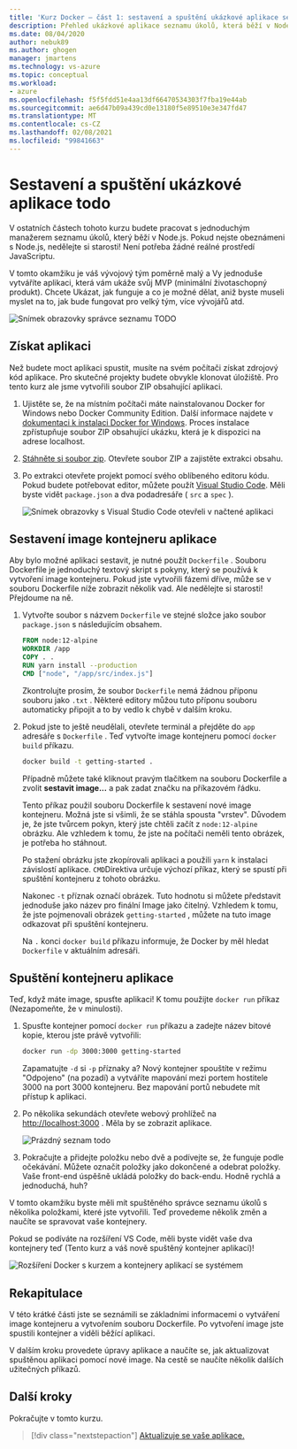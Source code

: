 ```yaml
---
title: 'Kurz Docker – část 1: sestavení a spuštění ukázkové aplikace seznamu úkolů'
description: Přehled ukázkové aplikace seznamu úkolů, která běží v Node.js.
ms.date: 08/04/2020
author: nebuk89
ms.author: ghogen
manager: jmartens
ms.technology: vs-azure
ms.topic: conceptual
ms.workload:
- azure
ms.openlocfilehash: f5f5fdd51e4aa13df66470534303f7fba19e44ab
ms.sourcegitcommit: ae6d47b09a439cd0e13180f5e89510e3e347fd47
ms.translationtype: MT
ms.contentlocale: cs-CZ
ms.lasthandoff: 02/08/2021
ms.locfileid: "99841663"
---
```

# <a name="build-and-run-the-todo-sample-app"></a>Sestavení a spuštění ukázkové aplikace todo

V ostatních částech tohoto kurzu budete pracovat s jednoduchým manažerem seznamu úkolů, který běží v Node.js. Pokud nejste obeznámeni s Node.js, nedělejte si starosti! Není potřeba žádné reálné prostředí JavaScriptu.

V tomto okamžiku je váš vývojový tým poměrně malý a Vy jednoduše vytváříte aplikaci, která vám ukáže svůj MVP (minimální životaschopný produkt). Chcete Ukázat, jak funguje a co je možné dělat, aniž byste museli myslet na to, jak bude fungovat pro velký tým, více vývojářů atd.

![Snímek obrazovky správce seznamu TODO](media/todo-list-sample.png)

## <a name="get-the-app"></a>Získat aplikaci

Než budete moct aplikaci spustit, musíte na svém počítači získat zdrojový kód aplikace. Pro skutečné projekty budete obvykle klonovat úložiště. Pro tento kurz ale jsme vytvořili soubor ZIP obsahující aplikaci.

1. Ujistěte se, že na místním počítači máte nainstalovanou Docker for Windows nebo Docker Community Edition. Další informace najdete v [dokumentaci k instalaci Docker for Windows](https://docs.docker.com/docker-for-windows/install/). Proces instalace zpřístupňuje soubor ZIP obsahující ukázku, která je k dispozici na adrese localhost.

1. [Stáhněte si soubor zip](http://localhost/assets/app.zip). Otevřete soubor ZIP a zajistěte extrakci obsahu.

1. Po extrakci otevřete projekt pomocí svého oblíbeného editoru kódu. Pokud budete potřebovat editor, můžete použít [Visual Studio Code](https://code.visualstudio.com/). Měli byste vidět `package.json` a dva podadresáře ( `src` a `spec` ).

    ![Snímek obrazovky s Visual Studio Code otevřeli v načtené aplikaci](media/ide-screenshot.png)

## <a name="building-the-apps-container-image"></a>Sestavení image kontejneru aplikace

Aby bylo možné aplikaci sestavit, je nutné použít `Dockerfile` . Souboru Dockerfile je jednoduchý textový skript s pokyny, který se používá k vytvoření image kontejneru. Pokud jste vytvořili fázemi dříve, může se v souboru Dockerfile níže zobrazit několik vad. Ale nedělejte si starosti! Přejdoume na ně.

1. Vytvořte soubor s názvem `Dockerfile` ve stejné složce jako soubor `package.json` s následujícím obsahem.

    ```dockerfile
    FROM node:12-alpine
    WORKDIR /app
    COPY . .
    RUN yarn install --production
    CMD ["node", "/app/src/index.js"]
    ```

    Zkontrolujte prosím, že soubor `Dockerfile` nemá žádnou příponu souboru jako `.txt` . Některé editory můžou tuto příponu souboru automaticky připojit a to by vedlo k chybě v dalším kroku.

1. Pokud jste to ještě neudělali, otevřete terminál a přejděte do `app` adresáře s `Dockerfile` . Teď vytvořte image kontejneru pomocí `docker build` příkazu.

    ```bash
    docker build -t getting-started .
    ```

    Případně můžete také kliknout pravým tlačítkem na souboru Dockerfile a zvolit **sestavit image...** a pak zadat značku na příkazovém řádku.

    Tento příkaz použil souboru Dockerfile k sestavení nové image kontejneru. Možná jste si všimli, že se stáhla spousta "vrstev". Důvodem je, že jste tvůrcem pokyn, který jste chtěli začít z `node:12-alpine` obrázku. Ale vzhledem k tomu, že jste na počítači neměli tento obrázek, je potřeba ho stáhnout.

    Po stažení obrázku jste zkopírovali aplikaci a použili `yarn` k instalaci závislostí aplikace. `CMD`Direktiva určuje výchozí příkaz, který se spustí při spuštění kontejneru z tohoto obrázku.

    Nakonec `-t` příznak označí obrázek. Tuto hodnotu si můžete představit jednoduše jako název pro finální Image jako čitelný. Vzhledem k tomu, že jste pojmenovali obrázek `getting-started` , můžete na tuto image odkazovat při spuštění kontejneru.

    Na `.` konci `docker build` příkazu informuje, že Docker by měl hledat `Dockerfile` v aktuálním adresáři.

## <a name="starting-an-app-container"></a>Spuštění kontejneru aplikace

Teď, když máte image, spusťte aplikaci! K tomu použijte `docker run` příkaz (Nezapomeňte, že v minulosti).

1. Spusťte kontejner pomocí `docker run` příkazu a zadejte název bitové kopie, kterou jste právě vytvořili:

    ```bash
    docker run -dp 3000:3000 getting-started
    ```

    Zapamatujte `-d` si `-p` příznaky a? Nový kontejner spouštíte v režimu "Odpojeno" (na pozadí) a vytváříte mapování mezi portem hostitele 3000 na port 3000 kontejneru. Bez mapování portů nebudete mít přístup k aplikaci.

1. Po několika sekundách otevřete webový prohlížeč na [http://localhost:3000](http://localhost:3000) .
    Měla by se zobrazit aplikace.

    ![Prázdný seznam todo](media/todo-list-empty.png)

1. Pokračujte a přidejte položku nebo dvě a podívejte se, že funguje podle očekávání. Můžete označit položky jako dokončené a odebrat položky. Vaše front-end úspěšně ukládá položky do back-endu. Hodně rychlá a jednoduchá, huh?

V tomto okamžiku byste měli mít spuštěného správce seznamu úkolů s několika položkami, které jste vytvořili. Teď provedeme několik změn a naučíte se spravovat vaše kontejnery.

Pokud se podíváte na rozšíření VS Code, měli byste vidět vaše dva kontejnery teď (Tento kurz a váš nově spuštěný kontejner aplikací)!

![Rozšíření Docker s kurzem a kontejnery aplikací se systémem](media/vs-two-containers.png)

## <a name="recap"></a>Rekapitulace

V této krátké části jste se seznámili se základními informacemi o vytváření image kontejneru a vytvořením souboru Dockerfile. Po vytvoření image jste spustili kontejner a viděli běžící aplikaci.

V dalším kroku provedete úpravy aplikace a naučíte se, jak aktualizovat spuštěnou aplikaci pomocí nové image. Na cestě se naučíte několik dalších užitečných příkazů.

## <a name="next-steps"></a>Další kroky

Pokračujte v tomto kurzu.

> [!div class="nextstepaction"]
> [Aktualizuje se vaše aplikace.](update-your-app.md)
